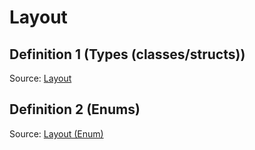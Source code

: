 # Layout

## Definition 1 (Types (classes/structs))

Source: [Layout](../../../csrc/ir/allocation_utils.h#L22)

## Definition 2 (Enums)

Source: [Layout (Enum)](../../../csrc/scheduler/matmul_heuristic_plugin_api.h#L39)

